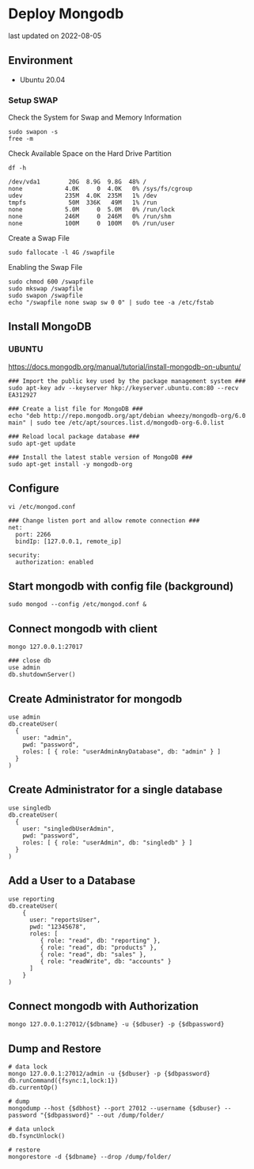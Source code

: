 # Deploy Mongodb
last updated on 2022-08-05

## Environment
- Ubuntu 20.04
### Setup SWAP
Check the System for Swap and Memory Information
```shell
sudo swapon -s
free -m
```
Check Available Space on the Hard Drive Partition
```shell
df -h
```
```file
/dev/vda1        20G  8.9G  9.8G  48% /
none            4.0K     0  4.0K   0% /sys/fs/cgroup
udev            235M  4.0K  235M   1% /dev
tmpfs            50M  336K   49M   1% /run
none            5.0M     0  5.0M   0% /run/lock
none            246M     0  246M   0% /run/shm
none            100M     0  100M   0% /run/user
```
Create a Swap File
```shell
sudo fallocate -l 4G /swapfile
```
Enabling the Swap File
```shell
sudo chmod 600 /swapfile
sudo mkswap /swapfile
sudo swapon /swapfile
echo "/swapfile none swap sw 0 0" | sudo tee -a /etc/fstab
```

## Install MongoDB
### UBUNTU
https://docs.mongodb.org/manual/tutorial/install-mongodb-on-ubuntu/
```shell
### Import the public key used by the package management system ###
sudo apt-key adv --keyserver hkp://keyserver.ubuntu.com:80 --recv EA312927

### Create a list file for MongoDB ###
echo "deb http://repo.mongodb.org/apt/debian wheezy/mongodb-org/6.0 main" | sudo tee /etc/apt/sources.list.d/mongodb-org-6.0.list

### Reload local package database ###
sudo apt-get update

### Install the latest stable version of MongoDB ###
sudo apt-get install -y mongodb-org
```
## Configure
```shell
vi /etc/mongod.conf
```
```file
### Change listen port and allow remote connection ###
net:
  port: 2266
  bindIp: [127.0.0.1, remote_ip]

security:
  authorization: enabled
```

## Start mongodb with config file (background)
```shell
sudo mongod --config /etc/mongod.conf &
```

## Connect mongodb with client
```shell
mongo 127.0.0.1:27017

### close db
use admin
db.shutdownServer()
```

## Create Administrator for mongodb
```shell
use admin
db.createUser(
  {
    user: "admin",
    pwd: "password",
    roles: [ { role: "userAdminAnyDatabase", db: "admin" } ]
  }
)
```

## Create Administrator for a single database
```shell
use singledb
db.createUser(
  {
    user: "singledbUserAdmin",
    pwd: "password",
    roles: [ { role: "userAdmin", db: "singledb" } ]
  }
)
```

## Add a User to a Database
```shell
use reporting
db.createUser(
    {
      user: "reportsUser",
      pwd: "12345678",
      roles: [
         { role: "read", db: "reporting" },
         { role: "read", db: "products" },
         { role: "read", db: "sales" },
         { role: "readWrite", db: "accounts" }
      ]
    }
)
```

## Connect mongodb with Authorization
```shell
mongo 127.0.0.1:27012/{$dbname} -u {$dbuser} -p {$dbpassword}
```

## Dump and Restore
```shell
# data lock
mongo 127.0.0.1:27012/admin -u {$dbuser} -p {$dbpassword}
db.runCommand({fsync:1,lock:1})
db.currentOp()

# dump
mongodump --host {$dbhost} --port 27012 --username {$dbuser} --password "{$dbpassword}" --out /dump/folder/

# data unlock
db.fsyncUnlock()

# restore
mongorestore -d {$dbname} --drop /dump/folder/ 
```
